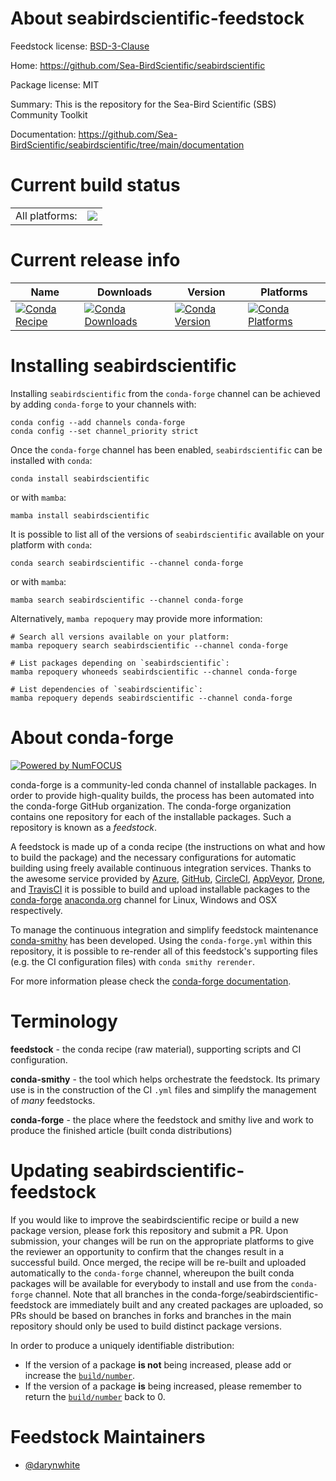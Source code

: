 About seabirdscientific-feedstock
=================================

Feedstock license: [BSD-3-Clause](https://github.com/conda-forge/seabirdscientific-feedstock/blob/main/LICENSE.txt)

Home: https://github.com/Sea-BirdScientific/seabirdscientific

Package license: MIT

Summary: This is the repository for the Sea-Bird Scientific (SBS) Community Toolkit

Documentation: https://github.com/Sea-BirdScientific/seabirdscientific/tree/main/documentation

Current build status
====================


<table><tr><td>All platforms:</td>
    <td>
      <a href="https://dev.azure.com/conda-forge/feedstock-builds/_build/latest?definitionId=24755&branchName=main">
        <img src="https://dev.azure.com/conda-forge/feedstock-builds/_apis/build/status/seabirdscientific-feedstock?branchName=main">
      </a>
    </td>
  </tr>
</table>

Current release info
====================

| Name | Downloads | Version | Platforms |
| --- | --- | --- | --- |
| [![Conda Recipe](https://img.shields.io/badge/recipe-seabirdscientific-green.svg)](https://anaconda.org/conda-forge/seabirdscientific) | [![Conda Downloads](https://img.shields.io/conda/dn/conda-forge/seabirdscientific.svg)](https://anaconda.org/conda-forge/seabirdscientific) | [![Conda Version](https://img.shields.io/conda/vn/conda-forge/seabirdscientific.svg)](https://anaconda.org/conda-forge/seabirdscientific) | [![Conda Platforms](https://img.shields.io/conda/pn/conda-forge/seabirdscientific.svg)](https://anaconda.org/conda-forge/seabirdscientific) |

Installing seabirdscientific
============================

Installing `seabirdscientific` from the `conda-forge` channel can be achieved by adding `conda-forge` to your channels with:

```
conda config --add channels conda-forge
conda config --set channel_priority strict
```

Once the `conda-forge` channel has been enabled, `seabirdscientific` can be installed with `conda`:

```
conda install seabirdscientific
```

or with `mamba`:

```
mamba install seabirdscientific
```

It is possible to list all of the versions of `seabirdscientific` available on your platform with `conda`:

```
conda search seabirdscientific --channel conda-forge
```

or with `mamba`:

```
mamba search seabirdscientific --channel conda-forge
```

Alternatively, `mamba repoquery` may provide more information:

```
# Search all versions available on your platform:
mamba repoquery search seabirdscientific --channel conda-forge

# List packages depending on `seabirdscientific`:
mamba repoquery whoneeds seabirdscientific --channel conda-forge

# List dependencies of `seabirdscientific`:
mamba repoquery depends seabirdscientific --channel conda-forge
```


About conda-forge
=================

[![Powered by
NumFOCUS](https://img.shields.io/badge/powered%20by-NumFOCUS-orange.svg?style=flat&colorA=E1523D&colorB=007D8A)](https://numfocus.org)

conda-forge is a community-led conda channel of installable packages.
In order to provide high-quality builds, the process has been automated into the
conda-forge GitHub organization. The conda-forge organization contains one repository
for each of the installable packages. Such a repository is known as a *feedstock*.

A feedstock is made up of a conda recipe (the instructions on what and how to build
the package) and the necessary configurations for automatic building using freely
available continuous integration services. Thanks to the awesome service provided by
[Azure](https://azure.microsoft.com/en-us/services/devops/), [GitHub](https://github.com/),
[CircleCI](https://circleci.com/), [AppVeyor](https://www.appveyor.com/),
[Drone](https://cloud.drone.io/welcome), and [TravisCI](https://travis-ci.com/)
it is possible to build and upload installable packages to the
[conda-forge](https://anaconda.org/conda-forge) [anaconda.org](https://anaconda.org/)
channel for Linux, Windows and OSX respectively.

To manage the continuous integration and simplify feedstock maintenance
[conda-smithy](https://github.com/conda-forge/conda-smithy) has been developed.
Using the ``conda-forge.yml`` within this repository, it is possible to re-render all of
this feedstock's supporting files (e.g. the CI configuration files) with ``conda smithy rerender``.

For more information please check the [conda-forge documentation](https://conda-forge.org/docs/).

Terminology
===========

**feedstock** - the conda recipe (raw material), supporting scripts and CI configuration.

**conda-smithy** - the tool which helps orchestrate the feedstock.
                   Its primary use is in the construction of the CI ``.yml`` files
                   and simplify the management of *many* feedstocks.

**conda-forge** - the place where the feedstock and smithy live and work to
                  produce the finished article (built conda distributions)


Updating seabirdscientific-feedstock
====================================

If you would like to improve the seabirdscientific recipe or build a new
package version, please fork this repository and submit a PR. Upon submission,
your changes will be run on the appropriate platforms to give the reviewer an
opportunity to confirm that the changes result in a successful build. Once
merged, the recipe will be re-built and uploaded automatically to the
`conda-forge` channel, whereupon the built conda packages will be available for
everybody to install and use from the `conda-forge` channel.
Note that all branches in the conda-forge/seabirdscientific-feedstock are
immediately built and any created packages are uploaded, so PRs should be based
on branches in forks and branches in the main repository should only be used to
build distinct package versions.

In order to produce a uniquely identifiable distribution:
 * If the version of a package **is not** being increased, please add or increase
   the [``build/number``](https://docs.conda.io/projects/conda-build/en/latest/resources/define-metadata.html#build-number-and-string).
 * If the version of a package **is** being increased, please remember to return
   the [``build/number``](https://docs.conda.io/projects/conda-build/en/latest/resources/define-metadata.html#build-number-and-string)
   back to 0.

Feedstock Maintainers
=====================

* [@darynwhite](https://github.com/darynwhite/)

